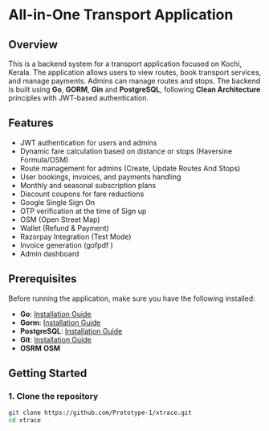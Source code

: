 # All-in-One Transport Application

## Overview

This is a backend system for a transport application focused on Kochi, Kerala. The application allows users to view routes, book transport services, and manage payments. Admins can manage routes and stops. The backend is built using **Go**, **GORM**, **Gin** and **PostgreSQL**, following **Clean Architecture** principles with JWT-based authentication.

## Features

- JWT authentication for users and admins
- Dynamic fare calculation based on distance or stops (Haversine Formula/OSM)
- Route management for admins (Create, Update Routes And Stops)
- User bookings, invoices, and payments handling
- Monthly and seasonal subscription plans
- Discount coupons for fare reductions
- Google Single Sign On
- OTP verification at the time of Sign up
- OSM (Open Street Map)
- Wallet (Refund & Payment)
- Razorpay Integration (Test Mode)
- Invoice generation (gofpdf )
- Admin dashboard

## Prerequisites

Before running the application, make sure you have the following installed:
- **Go**: [Installation Guide](https://golang.org/doc/install)
- **Gorm**: [Installation Guide](gorm.io/gorm)
- **PostgreSQL**: [Installation Guide](https://www.postgresql.org/download/)
- **Git**: [Installation Guide](https://git-scm.com/book/en/v2/Getting-Started-Installing-Git)
- **OSRM** **OSM**

## Getting Started

### 1. Clone the repository

```bash
git clone https://github.com/Prototype-1/xtrace.git
cd xtrace

